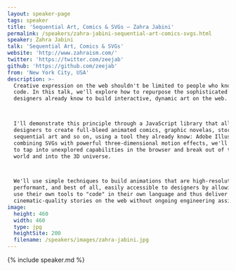 ```yaml
---
layout: speaker-page
tags: speaker
title: 'Sequential Art, Comics & SVGs – Zahra Jabini'
permalink: /speakers/zahra-jabini-sequential-art-comics-svgs.html
speaker: Zahra Jabini
talk: 'Sequential Art, Comics & SVGs'
website: 'http://www.zahraism.com/'
twitter: 'https://twitter.com/zeejab'
github: 'https://github.com/zeejab'
from: 'New York City, USA'
description: >-
  Creative expression on the web shouldn't be limited to people who know how to
  code. In this talk, we'll explore how to repurpose the sophisticated tools that
  designers already know to build interactive, dynamic art on the web.



  I'll demonstrate this principle through a JavaScript library that allows
  designers to create full-bleed animated comics, graphic novelas, story boards,
  sequential art and so on, using a tool they already know: Adobe Illustrator. By
  combining SVGs with powerful three-dimensional motion effects, we'll learn how
  to tap into unexplored capabilities in the browser and break out of the 1D
  world and into the 3D universe.



  We'll use simple techniques to build animations that are high-resolution,
  performant, and best of all, easily accessible to designers by allowing them to
  use their own tools to "code" in their own language and thus deliver
  cinematic-quality stories on the web without ongoing engineering assistance.
image:
  height: 460
  width: 460
  type: jpg
  heightSite: 200
  filename: /speakers/images/zahra-jabini.jpg
---
```


{% include speaker.md %}
